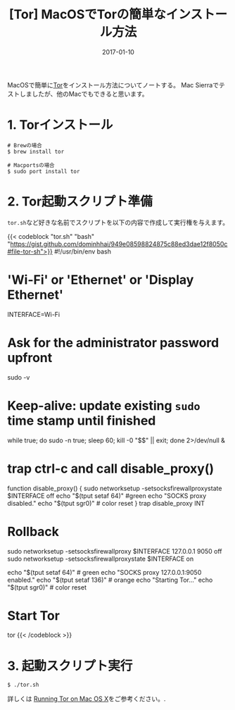 ﻿---
title: "[Tor] MacOSでTorの簡単なインストール方法"
slug: tor-on-mac
date: 2017-01-10
categories:
- 開発
- Tor
tags:
- tor
keywords:
- tor simple macos
autoThumbnailImage: true
thumbnailImagePosition: left
thumbnailImage: https://res.cloudinary.com/dominhhai/image/upload/code/tor.png
metaAlignment: center
canonical: false
---
MacOSで簡単に<a href="https://www.torproject.org/" target="_blank" rel="noopener noreferrer">Tor</a>をインストール方法についてノートする。
Mac Sierraでテストしましたが、他のMacでもできると思います。
<!--more-->

# 1. Torインストール
```
# Brewの場合
$ brew install tor

# Macportsの場合
$ sudo port install tor
```

# 2. Tor起動スクリプト準備
`tor.sh`など好きな名前でスクリプトを以下の内容で作成して実行権を与えます。

{{< codeblock  "tor.sh" "bash" "https://gist.github.com/dominhhai/949e08598824875c88ed3dae12f8050c#file-tor-sh">}}
#!/usr/bin/env bash

# 'Wi-Fi' or 'Ethernet' or 'Display Ethernet'
INTERFACE=Wi-Fi

# Ask for the administrator password upfront
sudo -v

# Keep-alive: update existing `sudo` time stamp until finished
while true; do sudo -n true; sleep 60; kill -0 "$$" || exit; done 2>/dev/null &

# trap ctrl-c and call disable_proxy()
function disable_proxy() {
    sudo networksetup -setsocksfirewallproxystate $INTERFACE off
    echo "$(tput setaf 64)" #green
    echo "SOCKS proxy disabled."
    echo "$(tput sgr0)" # color reset
}
trap disable_proxy INT

# Rollback
sudo networksetup -setsocksfirewallproxy $INTERFACE 127.0.0.1 9050 off
sudo networksetup -setsocksfirewallproxystate $INTERFACE on

echo "$(tput setaf 64)" # green
echo "SOCKS proxy 127.0.0.1:9050 enabled."
echo "$(tput setaf 136)" # orange
echo "Starting Tor..."
echo "$(tput sgr0)" # color reset

# Start Tor
tor
{{< /codeblock >}}

# 3. 起動スクリプト実行
```
$ ./tor.sh
```

詳しくは <a href="https://www.torproject.org/docs/tor-doc-osx.html.en" target="_blank" rel="noopener noreferrer">Running Tor on Mac OS X</a>をご参考ください。.